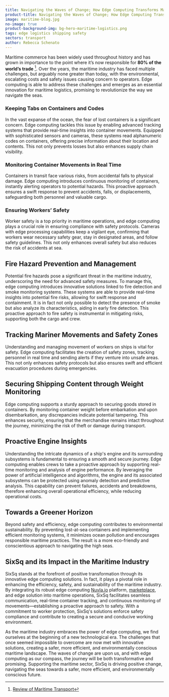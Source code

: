 ```yaml
---
title: Navigating the Waves of Change; How Edge Computing Transforms Maritime Logistics
product-title: Navigating the Waves of Change; How Edge Computing Transforms Maritime Logistics
image: maritime-blog.jpg
no-image: true
product-background-img: bg-hero-maritime-logistics.png
tags: edge logistics shipping safety
sectors: transport
author: Rebecca Schenato
---
```


Maritime commerce has been widely used throughout history and has grown in importance to the point where it’s now responsible for **80% of the world’s trade** [^1]. Over the years, the maritime industry has faced multiple challenges, but arguably none greater than today, with thw environmental, escalating costs and safety issues causing concern to operators. Edge computing is able to address these challenges and emerges as an essential innovation for maritime logistics, promising to revolutionize the way we navigate the seas.

### Keeping Tabs on Containers and Codes

In the vast expanse of the ocean, the fear of lost containers is a significant concern. Edge computing tackles this issue by enabling advanced tracking systems that provide real-time insights into container movements. Equipped with sophisticated sensors and cameras, these systems read alphanumeric codes on containers, offering precise information about their location and contents. This not only prevents losses but also enhances supply chain visibility.

### Monitoring Container Movements in Real Time

Containers in transit face various risks, from accidental falls to physical damage. Edge computing introduces continuous monitoring of containers, instantly alerting operators to potential hazards. This proactive approach ensures a swift response to prevent accidents, falls, or displacements, safeguarding both personnel and valuable cargo.

### Ensuring Workers’ Safety

Worker safety is a top priority in maritime operations, and edge computing plays a crucial role in ensuring compliance with safety protocols. Cameras with edge processing capabilities keep a vigilant eye, confirming that workers wear necessary safety gear, stay in designated areas, and follow safety guidelines. This not only enhances overall safety but also reduces the risk of accidents at sea.

## Fire Hazard Prevention and Management

Potential fire hazards pose a significant threat in the maritime industry, underscoring the need for advanced safety measures. To manage this, edge computing introduces innovative solutions linked to fire detection and smoke monitoring systems. These systems are able to provide real-time insights into potential fire risks, allowing for swift response and containment. It is in fact not only possible to detect the presence of smoke but also analyze its characteristics, aiding in early fire detection. This proactive approach to fire safety is instrumental in mitigating risks, supporting both the cargo and crew. 

## Tracking Mariner Movements and Safety Zones

Understanding and managing movement of workers on ships is vital for safety. Edge computing facilitates the creation of safety zones, tracking personnel in real time and sending alerts if they venture into unsafe areas. This not only enhances safety protocols but also ensures swift and efficient evacuation procedures during emergencies.

## Securing Shipping Content through Weight Monitoring

Edge computing supports a sturdy approach to securing goods stored in containers. By monitoring container weight before embarkation and upon disembarkation, any discrepancies indicate potential tampering. This enhances security, ensuring that the merchandise remains intact throughout the journey, minimizing the risk of theft or damage during transport.

## Proactive Engine Insights

Understanding the intricate dynamics of a ship's engine and its surrounding subsystems is fundamental to ensuring a smooth and secure journey. Edge computing enables crews to take a proactive approach by supporting real-time monitoring and analysis of engine performance. By leveraging the power of artificial intelligence and algorithms, the engine and its associated subsystems can be protected using anomaly detection and predictive analysis. This capability can prevent failures, accidents and breakdowns, therefore enhancing overall operational efficiency, while reducing operational costs.

## Towards a Greener Horizon

Beyond safety and efficiency, edge computing contributes to environmental sustainability. By preventing lost-at-sea containers and implementing efficient monitoring systems, it minimizes ocean pollution and encourages responsible maritime practices. The result is a more eco-friendly and conscientious approach to navigating the high seas.

## SixSq and its Impact in the Maritime Industry

SixSq stands at the forefront of positive transformation through its innovative edge computing solutions. In fact, it plays a pivotal role in enhancing the efficiency, safety, and sustainability of the maritime industry. By integrating its robust edge computing [Nuvla.io](/platform) platform, [marketplace](/marketplace), and edge solution into maritime operations, SixSq facilitates seamless communication, real-time container tracking, and continuous monitoring of movements—establishing a proactive approach to safety. With a commitment to worker protection, SixSq's solutions enforce safety compliance and contribute to creating a secure and conducive working environment.

As the maritime industry embraces the power of edge computing, we find ourselves at the beginning of a new technological era. The challenges that once seemed impossible to overcome are now met with innovative solutions, creating a safer, more efficient, and environmentally conscious maritime landscape. The waves of change are upon us, and with edge computing as our compass, the journey will be both transformative and promising. Supporting the maritime sector, SixSq is driving positive change, navigating the seas towards a safer, more efficient, and environmentally conscious future.

[^1]:[Review of Maritime Transport](https://unctad.org/publication/review-maritime-transport-2021#:~:text=Maritime%20transport%20is%20the%20backbone,higher%20for%20most%20developing%20countries.) 
